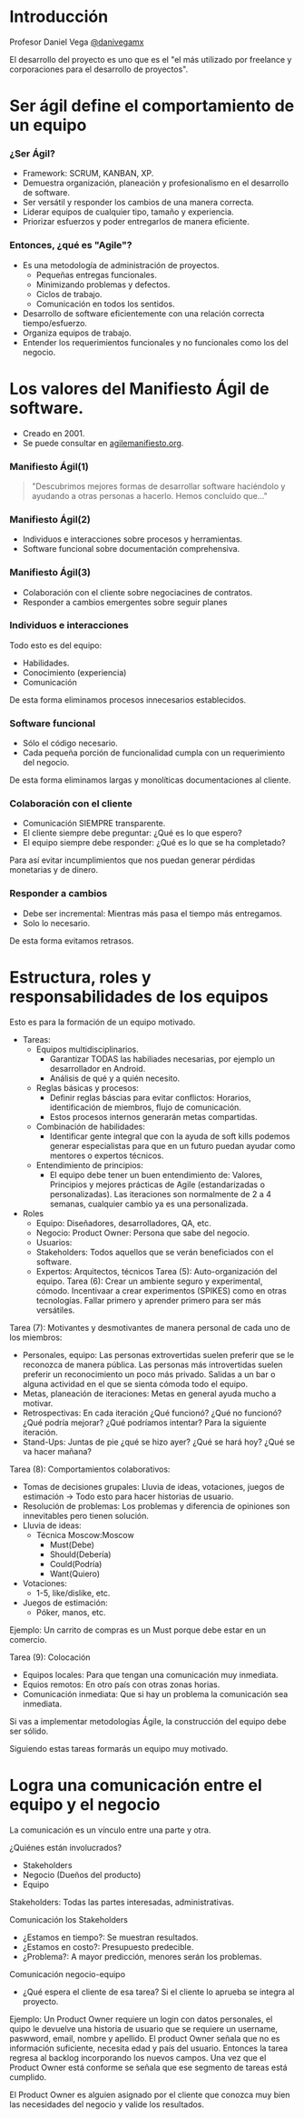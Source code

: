 # Introducción

Profesor Daniel Vega [@danivegamx](https://twitter.com/danivegamx)

El desarrollo del proyecto es uno que es el "el más utilizado por freelance y corporaciones para el desarrollo de proyectos".

# Ser ágil define el comportamiento de un equipo

### ¿Ser Ágil?

- Framework: SCRUM, KANBAN, XP.
- Demuestra organización, planeación y profesionalismo en el desarrollo de software.
- Ser versátil y responder los cambios de una manera correcta.
- Liderar equipos de cualquier tipo, tamaño y experiencia.
- Priorizar esfuerzos y poder entregarlos de manera eficiente.

### Entonces, ¿qué es "Agile"?

- Es una metodología de administración de proyectos.
  - Pequeñas entregas funcionales.
  - Minimizando problemas y defectos.
  - Ciclos de trabajo.
  - Comunicación en todos los sentidos.
- Desarrollo de software eficientemente con una relación correcta tiempo/esfuerzo.
- Organiza equipos de trabajo.
- Entender los requerimientos funcionales y no funcionales como los del negocio.

# Los valores del Manifiesto Ágil de software.

- Creado en 2001.
- Se puede consultar en [agilemanifiesto.org](https://www.agilemanifiesto.org).

### Manifiesto Ágil(1)

> "Descubrimos mejores formas de desarrollar software haciéndolo y ayudando a otras personas a hacerlo. Hemos concluido que..."

### Manifiesto Ágil(2)
- Individuos e interacciones sobre procesos y herramientas.
- Software funcional sobre documentación comprehensiva.

### Manifiesto Ágil(3)
- Colaboración con el cliente sobre negociacines de contratos.
- Responder a cambios emergentes sobre seguir planes

### Individuos e interacciones

Todo esto es del equipo:
- Habilidades.
- Conocimiento (experiencia)
- Comunicación

De esta forma eliminamos procesos innecesarios establecidos.

### Software funcional

- Sólo el código necesario.
- Cada pequeña porción de funcionalidad cumpla con un requerimiento del negocio.

De esta forma eliminamos largas y monolíticas documentaciones al cliente.

### Colaboración con el cliente

- Comunicación SIEMPRE transparente.
- El cliente siempre debe preguntar: ¿Qué es lo que espero?
- El equipo siempre debe responder: ¿Qué es lo que se ha completado?

Para así evitar incumplimientos que nos puedan generar pérdidas monetarias y de dinero.

### Responder a cambios

- Debe ser incremental: Mientras más pasa el tiempo más entregamos.
- Solo lo necesario.

De esta forma evitamos retrasos.

# Estructura, roles y responsabilidades de los equipos

Esto es para la formación de un equipo motivado.

- Tareas:
  - Equipos multidisciplinarios.
    - Garantizar TODAS las habiliades necesarias, por ejemplo un desarrollador en Android.
    - Análisis de qué y a quién necesito.
  - Reglas básicas y procesos:
    - Definir reglas báscias para evitar conflictos: Horarios, identificación de miembros, flujo de comunicación.
    - Estos procesos internos generarán metas compartidas. 
  - Combinación de habilidades:
    - Identificar gente integral que con la ayuda de soft kills podemos generar especialistas para que en un futuro puedan ayudar como mentores o expertos técnicos.
  - Entendimiento de principios:
    - El equipo debe tener un buen entendimiento de: Valores, Principios y mejores prácticas de Agile (estandarizadas o personalizadas). Las iteraciones son normalmente de 2 a 4 semanas, cualquier cambio ya es una personalizada.
- Roles
  - Equipo: Diseñadores, desarrolladores, QA, etc.
  - Negocio: Product Owner: Persona que sabe del negocio.
  - Usuarios:
  - Stakeholders: Todos aquellos que se verán beneficiados con el software.
  - Expertos: Arquitectos, técnicos 
Tarea (5): Auto-organización del equipo.
Tarea (6): Crear un ambiente seguro y experimental, cómodo. Incentivaar a crear experimentos (SPIKES) como en otras tecnologías. Fallar primero y aprender primero para ser más versátiles.

Tarea (7): Motivantes y desmotivantes de manera personal de cada uno de los miembros:
  - Personales, equipo: Las personas extrovertidas suelen preferir que se le reconozca de manera pública. Las personas más introvertidas suelen preferir un reconocimiento un poco más privado. Salidas a un bar o alguna actividad en el que se sienta cómoda todo el equipo.
  - Metas, planeación de iteraciones: Metas en general ayuda mucho a motivar.
  - Retrospectivas: En cada iteración ¿Qué funcionó? ¿Qué no funcionó? ¿Qué podría mejorar? ¿Qué podríamos intentar? Para la siguiente iteración.
  - Stand-Ups: Juntas de pie ¿qué se hizo ayer? ¿Qué se hará hoy? ¿Qué se va hacer mañana?

Tarea (8): Comportamientos colaborativos:
  - Tomas de decisiones grupales: Lluvia de ideas, votaciones, juegos de estimación -> Todo esto para hacer historias de usuario.
  - Resolución de problemas: Los problemas y diferencia de opiniones son innevitables pero tienen solución.
  - Lluvia de ideas:
    - Técnica Moscow:Moscow
      - Must(Debe)
      - Should(Debería)
      - Could(Podría)
      - Want(Quiero)
  - Votaciones:
    - 1-5, like/dislike, etc.
  - Juegos de estimación:
    - Póker, manos, etc.

Ejemplo: Un carrito de compras es un Must porque debe estar en un comercio.

Tarea (9): Colocación
  - Equipos locales: Para que tengan una comunicación muy inmediata.
  - Equios remotos: En otro país con otras zonas horias.
  - Comunicación inmediata: Que si hay un problema la comunicación sea inmediata.

Si vas a implementar metodologías Ágile, la construcción del equipo debe ser sólido.

Siguiendo estas tareas formarás un equipo muy motivado.

# Logra una comunicación entre el equipo y el negocio

La comunicación es un vínculo entre una parte y otra.

¿Quiénes están involucrados?
- Stakeholders
- Negocio (Dueños del producto)
- Equipo

Stakeholders: Todas las partes interesadas, administrativas.

Comunicación los Stakeholders
- ¿Estamos en tiempo?: Se muestran resultados.
- ¿Estamos en costo?: Presupuesto predecible.
- ¿Problema?: A mayor predicción, menores serán los problemas.

Comunicación negocio-equipo
- ¿Qué espera el cliente de esa tarea? Si el cliente lo aprueba se integra al proyecto.

Ejemplo: Un Product Owner requiere un login con datos personales, el quipo le devuelve una historia de usuario que se requiere un username, paswword, email, nombre y apellido. El product Owner señala que no es información suficiente, necesita edad y país del usuario. Entonces la tarea regresa al backlog incorporando los nuevos campos. Una vez que el Product Owner está conforme se señala que ese segmento de tareas está cumplido.

El Product Owner es alguien asignado por el cliente que conozca muy bien las necesidades del negocio y valide los resultados.
